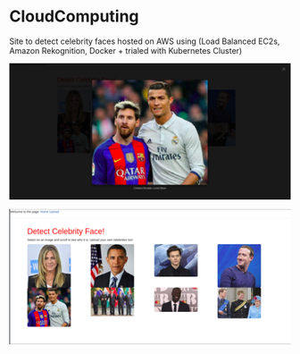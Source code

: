 # CloudComputing
Site to detect celebrity faces hosted on AWS using (Load Balanced EC2s, Amazon Rekognition, Docker + trialed with Kubernetes Cluster)

![Alt text](p1.png?raw=true "HomePage")

![Alt text](p2.png?raw=true "Extract Celebrities")





